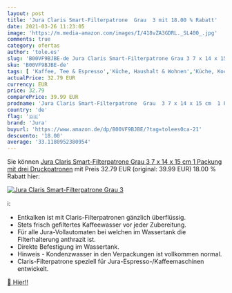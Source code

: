 ```yaml
---
layout: post
title: 'Jura Claris Smart-Filterpatrone  Grau  3 mit 18.00 % Rabatt'
date: 2021-03-26 11:23:05
image: 'https://m.media-amazon.com/images/I/418vZA3GDRL._SL400_.jpg'
comments: true
category: ofertas
author: 'tole.es'
slug: 'B00VF9BJBE-de Jura Claris Smart-Filterpatrone Grau 3 7 x 14 x 15 cm 1...'
sku: 'B00VF9BJBE-de'
tags: [ 'Kaffee, Tee & Espresso','Küche, Haushalt & Wohnen','Küche, Kochen & Backen','Matchaschalen','Teezubehör','jura', ]
actualPrice: 32.79 EUR
currency: EUR
price: 32.79
comparePrice: 39.99 EUR
prodname: 'Jura Claris Smart-Filterpatrone  Grau  3 7 x 14 x 15 cm  1 Packung mit drei Druckpatronen'
country: 'de'
flag: '🇩🇪'
brand: 'Jura'
buyurl: 'https://www.amazon.de/dp/B00VF9BJBE/?tag=tolees0ca-21'
descuento: '18.00'
average: '33.1180952380954'
---
```


Sie können [Jura Claris Smart-Filterpatrone  Grau  3 7 x 14 x 15 cm  1 Packung mit drei Druckpatronen](https://www.amazon.de/dp/B00VF9BJBE/?tag=tolees0ca-21) mit Preis 32.79 EUR (original: 39.99 EUR) 18.00 % Rabatt hier:

[![Jura Claris Smart-Filterpatrone  Grau  3](https://m.media-amazon.com/images/I/418vZA3GDRL._SL400_.jpg)](https://www.amazon.de/dp/B00VF9BJBE/?tag=tolees0ca-21)

ℹ️:

- Entkalken ist mit Claris-Filterpatronen gänzlich überflüssig.
- Stets frisch gefiltertes Kaffeewasser vor jeder Zubereitung.
- Für alle Jura-Vollautomaten bei welchen im Wassertank die Filterhalterung anthrazit ist.
- Direkte Befestigung im Wassertank.
- Hinweis - Kondenzwasser in den Verpackungen ist vollkommen normal.
- Claris-Filterpatrone speziell für Jura-Espresso-/Kaffeemaschinen entwickelt.

[🛒 Hier!!](https://www.amazon.de/dp/B00VF9BJBE/?tag=tolees0ca-21)
